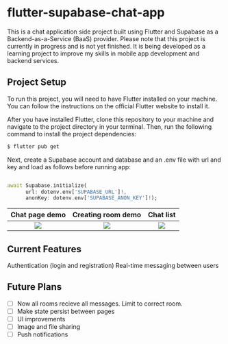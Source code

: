 # flutter-supabase-chat-app
This is a chat application side project built using Flutter and Supabase as a Backend-as-a-Service (BaaS) provider. Please note that this project is currently in progress and is not yet finished. It is being developed as a learning project to improve my skills in mobile app development and backend services.







## Project Setup
To run this project, you will need to have Flutter installed on your machine. You can follow the instructions on the official Flutter website to install it.

After you have installed Flutter, clone this repository to your machine and navigate to the project directory in your terminal. Then, run the following command to install the project dependencies:


```bash
$ flutter pub get
```
Next, create a Supabase account and database and an .env file with url and key and load as follows before running app:

```dart

await Supabase.initialize(
      url: dotenv.env['SUPABASE_URL']!,
      anonKey: dotenv.env['SUPABASE_ANON_KEY']!);
```

Chat page demo             |  Creating room demo       | Chat list
:-------------------------:|:-------------------------:|:-------------------------:
![](https://user-images.githubusercontent.com/87245022/232564368-56ed7428-f483-401f-a8f4-9381fe6d4c08.png)  |  ![](https://user-images.githubusercontent.com/87245022/232565494-80df00cd-6189-479d-81fd-eb51b954789b.png) | ![](https://user-images.githubusercontent.com/87245022/232567899-581379d6-a31a-4152-965e-d3002b8e0bb1.png)

## Current Features
Authentication (login and registration)
Real-time messaging between users

## Future Plans
- [ ] Now all rooms recieve all messages. Limit to correct room.
- [ ] Make state persist between pages
- [ ] UI improvements
- [ ] Image and file sharing
- [ ] Push notifications
